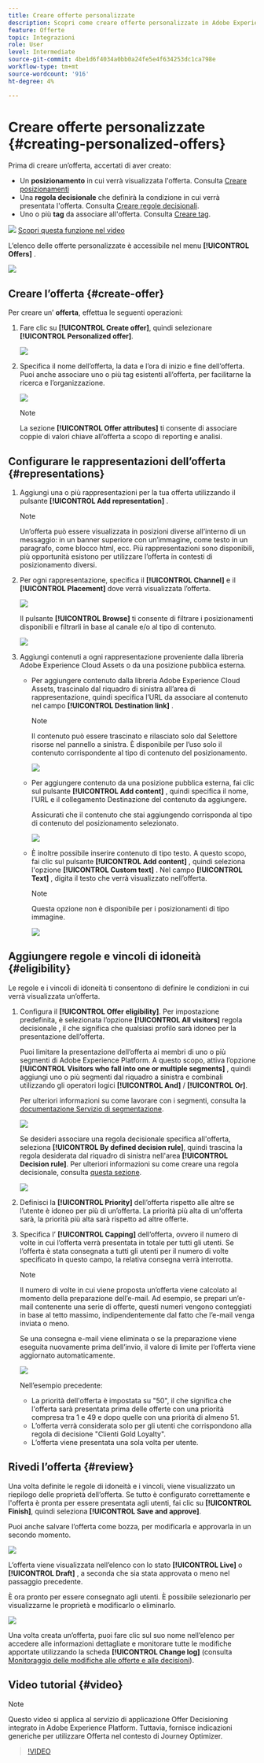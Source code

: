 ```yaml
---
title: Creare offerte personalizzate
description: Scopri come creare offerte personalizzate in Adobe Experience Platform.
feature: Offerte
topic: Integrazioni
role: User
level: Intermediate
source-git-commit: 4be1d6f4034a0bb0a24fe5e4f634253dc1ca798e
workflow-type: tm+mt
source-wordcount: '916'
ht-degree: 4%

---
```


# Creare offerte personalizzate {#creating-personalized-offers}

Prima di creare un’offerta, accertati di aver creato:

* Un **posizionamento** in cui verrà visualizzata l&#39;offerta. Consulta [Creare posizionamenti](../offer-library/creating-placements.md)
* Una **regola decisionale** che definirà la condizione in cui verrà presentata l&#39;offerta. Consulta [Creare regole decisionali](../offer-library/creating-decision-rules.md).
* Uno o più **tag** da associare all&#39;offerta. Consulta [Creare tag](../offer-library/creating-tags.md).

![](../../assets/do-not-localize/how-to-video.png) [Scopri questa funzione nel video](#video)

L’elenco delle offerte personalizzate è accessibile nel menu **[!UICONTROL Offers]** .

![](../../assets/offers_list.png)

## Creare l’offerta {#create-offer}

Per creare un’ **offerta**, effettua le seguenti operazioni:

1. Fare clic su **[!UICONTROL Create offer]**, quindi selezionare **[!UICONTROL Personalized offer]**.

   ![](../../assets/create_offer.png)

1. Specifica il nome dell’offerta, la data e l’ora di inizio e fine dell’offerta. Puoi anche associare uno o più tag esistenti all’offerta, per facilitarne la ricerca e l’organizzazione.

   ![](../../assets/offer_details.png)

   >[!NOTE]
   >
   >La sezione **[!UICONTROL Offer attributes]** ti consente di associare coppie di valori chiave all’offerta a scopo di reporting e analisi.

## Configurare le rappresentazioni dell’offerta {#representations}

1. Aggiungi una o più rappresentazioni per la tua offerta utilizzando il pulsante **[!UICONTROL Add representation]** .

   >[!NOTE]
   >
   >Un’offerta può essere visualizzata in posizioni diverse all’interno di un messaggio: in un banner superiore con un’immagine, come testo in un paragrafo, come blocco html, ecc. Più rappresentazioni sono disponibili, più opportunità esistono per utilizzare l’offerta in contesti di posizionamento diversi.

1. Per ogni rappresentazione, specifica il **[!UICONTROL Channel]** e il **[!UICONTROL Placement]** dove verrà visualizzata l’offerta.

   ![](../../assets/channel-placement.png)

   Il pulsante **[!UICONTROL Browse]** ti consente di filtrare i posizionamenti disponibili e filtrarli in base al canale e/o al tipo di contenuto.

   ![](../../assets/browse-placements.png)

1. Aggiungi contenuti a ogni rappresentazione proveniente dalla libreria Adobe Experience Cloud Assets o da una posizione pubblica esterna.

   * Per aggiungere contenuto dalla libreria Adobe Experience Cloud Assets, trascinalo dal riquadro di sinistra all’area di rappresentazione, quindi specifica l’URL da associare al contenuto nel campo **[!UICONTROL Destination link]** .

      >[!NOTE]
      >
      >Il contenuto può essere trascinato e rilasciato solo dal Selettore risorse nel pannello a sinistra. È disponibile per l’uso solo il contenuto corrispondente al tipo di contenuto del posizionamento.

      ![](../../assets/offer_drag_content.png)

   * Per aggiungere contenuto da una posizione pubblica esterna, fai clic sul pulsante **[!UICONTROL Add content]** , quindi specifica il nome, l’URL e il collegamento Destinazione del contenuto da aggiungere.

      Assicurati che il contenuto che stai aggiungendo corrisponda al tipo di contenuto del posizionamento selezionato.

      ![](../../assets/offer_add_content.png)

   * È inoltre possibile inserire contenuto di tipo testo. A questo scopo, fai clic sul pulsante **[!UICONTROL Add content]** , quindi seleziona l&#39;opzione **[!UICONTROL Custom text]** . Nel campo **[!UICONTROL Text]** , digita il testo che verrà visualizzato nell’offerta.

      >[!NOTE]
      >
      >Questa opzione non è disponibile per i posizionamenti di tipo immagine.

      ![](../../assets/offer_text_content.png)

## Aggiungere regole e vincoli di idoneità {#eligibility}

Le regole e i vincoli di idoneità ti consentono di definire le condizioni in cui verrà visualizzata un’offerta.

1. Configura il **[!UICONTROL Offer eligibility]**. Per impostazione predefinita, è selezionata l’opzione **[!UICONTROL All visitors]** regola decisionale , il che significa che qualsiasi profilo sarà idoneo per la presentazione dell’offerta.

   Puoi limitare la presentazione dell’offerta ai membri di uno o più segmenti di Adobe Experience Platform. A questo scopo, attiva l’opzione **[!UICONTROL Visitors who fall into one or multiple segments]** , quindi aggiungi uno o più segmenti dal riquadro a sinistra e combinali utilizzando gli operatori logici **[!UICONTROL And]** / **[!UICONTROL Or]**.

   Per ulteriori informazioni su come lavorare con i segmenti, consulta la [documentazione Servizio di segmentazione](https://experienceleague.adobe.com/docs/experience-platform/segmentation/home.html).

   ![](../../assets/offer-eligibility-segment.png)

   Se desideri associare una regola decisionale specifica all&#39;offerta, seleziona **[!UICONTROL By defined decision rule]**, quindi trascina la regola desiderata dal riquadro di sinistra nell&#39;area **[!UICONTROL Decision rule]**. Per ulteriori informazioni su come creare una regola decisionale, consulta [questa sezione](../offer-library/creating-decision-rules.md).

   ![](../../assets/offer_rule.png)

1. Definisci la **[!UICONTROL Priority]** dell’offerta rispetto alle altre se l’utente è idoneo per più di un’offerta. La priorità più alta di un&#39;offerta sarà, la priorità più alta sarà rispetto ad altre offerte.

1. Specifica l’ **[!UICONTROL Capping]** dell’offerta, ovvero il numero di volte in cui l’offerta verrà presentata in totale per tutti gli utenti. Se l’offerta è stata consegnata a tutti gli utenti per il numero di volte specificato in questo campo, la relativa consegna verrà interrotta.

   >[!NOTE]
   >
   >Il numero di volte in cui viene proposta un’offerta viene calcolato al momento della preparazione dell’e-mail. Ad esempio, se prepari un’e-mail contenente una serie di offerte, questi numeri vengono conteggiati in base al tetto massimo, indipendentemente dal fatto che l’e-mail venga inviata o meno.
   >
   >Se una consegna e-mail viene eliminata o se la preparazione viene eseguita nuovamente prima dell’invio, il valore di limite per l’offerta viene aggiornato automaticamente.

   ![](../../assets/offer_capping.png)

   Nell’esempio precedente:

   * La priorità dell&#39;offerta è impostata su &quot;50&quot;, il che significa che l&#39;offerta sarà presentata prima delle offerte con una priorità compresa tra 1 e 49 e dopo quelle con una priorità di almeno 51.
   * L’offerta verrà considerata solo per gli utenti che corrispondono alla regola di decisione &quot;Clienti Gold Loyalty&quot;.
   * L’offerta viene presentata una sola volta per utente.

## Rivedi l’offerta {#review}

Una volta definite le regole di idoneità e i vincoli, viene visualizzato un riepilogo delle proprietà dell’offerta. Se tutto è configurato correttamente e l&#39;offerta è pronta per essere presentata agli utenti, fai clic su **[!UICONTROL Finish]**, quindi seleziona **[!UICONTROL Save and approve]**.

Puoi anche salvare l’offerta come bozza, per modificarla e approvarla in un secondo momento.

![](../../assets/offer_review.png)

L’offerta viene visualizzata nell’elenco con lo stato **[!UICONTROL Live]** o **[!UICONTROL Draft]** , a seconda che sia stata approvata o meno nel passaggio precedente.

È ora pronto per essere consegnato agli utenti. È possibile selezionarlo per visualizzarne le proprietà e modificarlo o eliminarlo.

![](../../assets/offer_created.png)

Una volta creata un’offerta, puoi fare clic sul suo nome nell’elenco per accedere alle informazioni dettagliate e monitorare tutte le modifiche apportate utilizzando la scheda **[!UICONTROL Change log]** (consulta [Monitoraggio delle modifiche alle offerte e alle decisioni](../get-started/user-interface.md#monitoring-changes)).

## Video tutorial {#video}

>[!NOTE]
>
>Questo video si applica al servizio di applicazione Offer Decisioning integrato in Adobe Experience Platform. Tuttavia, fornisce indicazioni generiche per utilizzare Offerta nel contesto di Journey Optimizer.

>[!VIDEO](https://video.tv.adobe.com/v/329375?quality=12)
